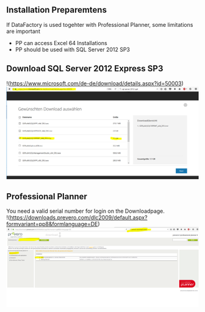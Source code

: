 ## Installation Preparemtens
If DataFactory is used togehter with Professional Planner, some limitations are important
* PP can access Excel 64 Installations
* PP should be used with SQL Server 2012 SP3

## Download SQL Server 2012 Express SP3
!(https://www.microsoft.com/de-de/download/details.aspx?id=50003)
![PP](images/PP/Download_2012.PNG)



## Professional Planner
You need a valid serial number for login on the Downloadpage.  
!(https://downloads.prevero.com/dlc2009/default.aspx?formvariant=pp8&formlanguage=DE)
![PP](images/PP/Download_PP.PNG)
